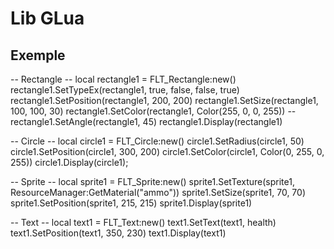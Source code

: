 # Lib GLua

## Exemple
-- Rectangle --
local rectangle1 = FLT_Rectangle:new()
rectangle1.SetTypeEx(rectangle1, true, false, false, true)
rectangle1.SetPosition(rectangle1, 200, 200)
rectangle1.SetSize(rectangle1, 100, 100, 30)
rectangle1.SetColor(rectangle1, Color(255, 0, 0, 255))
-- rectangle1.SetAngle(rectangle1, 45) 
rectangle1.Display(rectangle1)

-- Circle --
local circle1 = FLT_Circle:new()
circle1.SetRadius(circle1, 50)
circle1.SetPosition(circle1, 300, 200)
circle1.SetColor(circle1, Color(0, 255, 0, 255))
circle1.Display(circle1);

-- Sprite --
local sprite1 = FLT_Sprite:new()
sprite1.SetTexture(sprite1, ResourceManager:GetMaterial("ammo"))
sprite1.SetSize(sprite1, 70, 70)
sprite1.SetPosition(sprite1, 215, 215)
sprite1.Display(sprite1)

-- Text --
local text1 = FLT_Text:new()
text1.SetText(text1, health)
text1.SetPosition(text1, 350, 230)
text1.Display(text1)
